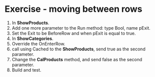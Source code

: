 ﻿# Exercise - moving between rows

1. In **ShowProducts**.
2. Add one more parameter to the Run method: type  Bool, name pExit.
3. Set the Exit to be BeforeRow and when pExit is equal to true.
4. In **ShowCategories**.
5. Override the OnEnterRow.
6. call using Cached to the **ShowProducts**, send true as the second parameter.
7. Change the **CalProducts** method, and send false as the second parameter.
8. Build and test.

